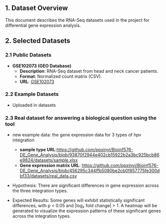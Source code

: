 ## 1. Dataset Overview  
This document describes the RNA-Seq datasets used in the project for differential gene expression analysis.  

## 2. Selected Datasets  
### **2.1 Public Datasets**  
- **GSE102073 (GEO Database)**  
  - **Description**: RNA-Seq dataset from head and neck cancer patients.  
  - **Format**: Normalized count matrix (CSV).  
  - **URL**: [GSE102073](https://www.ncbi.nlm.nih.gov/geo/query/acc.cgi?acc=GSE102073)  


### **2.2 Example Datasets**  
- Uploaded in datasets
### **2.3 Real dataset for answering a biological question using the tool**
- new example data: the gene expression data for 3 types of hpv integration
  - **sample type URL**:https://github.com/ppxinyi/Bioinf576-DE_Gene_Analysis/blob/93870f2944e402cb15922b2a3bc925bcb86e9824/datasets/sample.xlsx
  - **Gene expression matrix URL**: https://github.com/ppxinyi/Bioinf576-DE_Gene_Analysis/blob/456295c344ffb5080be2cb0f857775fe300dbf33/datasets/real_data.csv
  
- Hypothesis:
There are significant differences in gene expression across the three integration types.
- Expected Results:
Some genes will exhibit statistically significant differences, with p < 0.05 and |log₂ fold change| > 1. A heatmap will be generated to visualize the expression patterns of these significant genes across the integration types.
